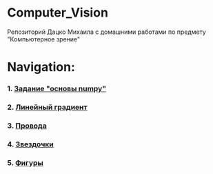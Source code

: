 # Computer_Vision
Репозиторий Дацко Михаила с домашними работами по предмету "Компьютерное зрение"

# Navigation:
### 1. [Задание "основы numpy"](./numpy_task) 

### 2. [Линейный градиент](./gradient) 

### 3. [Провода](./wires) 

### 4. [Звездочки](./stars) 

### 5. [Фигуры](./figures) 
